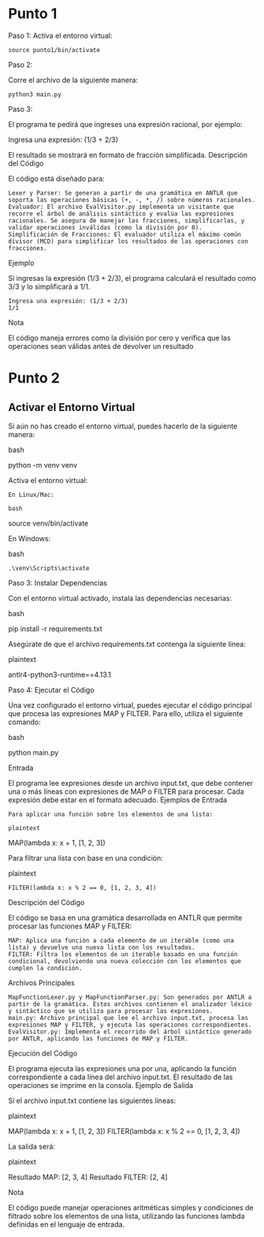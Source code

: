 # Punto 1
Paso 1: Activa el entorno virtual:

    source punto1/bin/activate


Paso 2:

Corre el archivo de la siguiente manera:

    python3 main.py

Paso 3:

El programa te pedirá que ingreses una expresión racional, por ejemplo:

Ingresa una expresión: (1/3 + 2/3)

El resultado se mostrará en formato de fracción simplificada.
Descripción del Código

El código está diseñado para:

    Lexer y Parser: Se generan a partir de una gramática en ANTLR que soporta las operaciones básicas (+, -, *, /) sobre números racionales.
    Evaluador: El archivo EvalVisitor.py implementa un visitante que recorre el árbol de análisis sintáctico y evalúa las expresiones racionales. Se asegura de manejar las fracciones, simplificarlas, y validar operaciones inválidas (como la división por 0).
    Simplificación de Fracciones: El evaluador utiliza el máximo común divisor (MCD) para simplificar los resultados de las operaciones con fracciones.

Ejemplo

Si ingresas la expresión (1/3 + 2/3), el programa calculará el resultado como 3/3 y lo simplificará a 1/1.

    Ingresa una expresión: (1/3 + 2/3)
    1/1

Nota

El código maneja errores como la división por cero y verifica que las operaciones sean válidas antes de devolver un resultado


# Punto 2

## Activar el Entorno Virtual

Si aún no has creado el entorno virtual, puedes hacerlo de la siguiente manera:

bash

python -m venv venv

Activa el entorno virtual:

    En Linux/Mac:

    bash

source venv/bin/activate

En Windows:

bash

    .\venv\Scripts\activate

Paso 3: Instalar Dependencias

Con el entorno virtual activado, instala las dependencias necesarias:

bash

pip install -r requirements.txt

Asegúrate de que el archivo requirements.txt contenga la siguiente línea:

plaintext

antlr4-python3-runtime==4.13.1

Paso 4: Ejecutar el Código

Una vez configurado el entorno virtual, puedes ejecutar el código principal que procesa las expresiones MAP y FILTER. Para ello, utiliza el siguiente comando:

bash

python main.py

Entrada

El programa lee expresiones desde un archivo input.txt, que debe contener una o más líneas con expresiones de MAP o FILTER para procesar. Cada expresión debe estar en el formato adecuado.
Ejemplos de Entrada

    Para aplicar una función sobre los elementos de una lista:

    plaintext

MAP(lambda x: x + 1, [1, 2, 3])

Para filtrar una lista con base en una condición:

plaintext

    FILTER(lambda x: x % 2 == 0, [1, 2, 3, 4])

Descripción del Código

El código se basa en una gramática desarrollada en ANTLR que permite procesar las funciones MAP y FILTER:

    MAP: Aplica una función a cada elemento de un iterable (como una lista) y devuelve una nueva lista con los resultados.
    FILTER: Filtra los elementos de un iterable basado en una función condicional, devolviendo una nueva colección con los elementos que cumplen la condición.

Archivos Principales

    MapFunctionLexer.py y MapFunctionParser.py: Son generados por ANTLR a partir de la gramática. Estos archivos contienen el analizador léxico y sintáctico que se utiliza para procesar las expresiones.
    main.py: Archivo principal que lee el archivo input.txt, procesa las expresiones MAP y FILTER, y ejecuta las operaciones correspondientes.
    EvalVisitor.py: Implementa el recorrido del árbol sintáctico generado por ANTLR, aplicando las funciones de MAP y FILTER.

Ejecución del Código

El programa ejecuta las expresiones una por una, aplicando la función correspondiente a cada línea del archivo input.txt. El resultado de las operaciones se imprime en la consola.
Ejemplo de Salida

Si el archivo input.txt contiene las siguientes líneas:

plaintext

MAP(lambda x: x + 1, [1, 2, 3])
FILTER(lambda x: x % 2 == 0, [1, 2, 3, 4])

La salida será:

plaintext

Resultado MAP: [2, 3, 4]
Resultado FILTER: [2, 4]

Nota

El código puede manejar operaciones aritméticas simples y condiciones de filtrado sobre los elementos de una lista, utilizando las funciones lambda definidas en el lenguaje de entrada.
